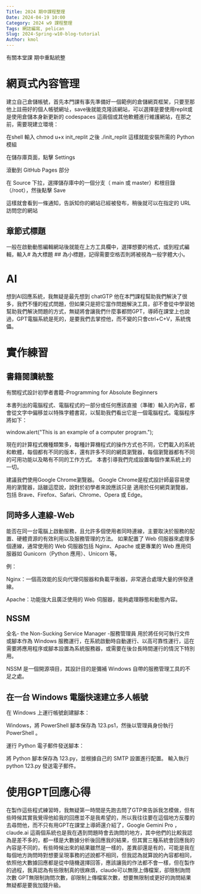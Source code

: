 ```yaml
---
Title: 2024 期中課程整理
Date: 2024-04-19 10:00
Category: 2024 w9 課程整理
Tags: 網誌編寫, pelican
Slug: 2024-Spring-w10-blog-tutorial
Author: kmol
---
```


有關本堂課 期中重點統整

<!-- PELICAN_END_SUMMARY -->

# 網頁式內容管理
建立自己倉儲帳號，首先本門課有事先準備好一個範例的倉儲網頁框架，只要至那他上註冊好的個人帳號網址，save後就能克隆該網站，可以選擇是要使用replit或是使用倉儲本身新更新的 codespaces 這兩個或其他軟體進行維護網站，在那之前，需要現建立環境：

在shell 輸入 chmod u+x init_replit 之後 ./init_replit 這樣就能安裝所需的 Python 模組

在儲存庫頁面，點擊 Settings

滾動到 GitHub Pages 部分

在 Source 下拉，選擇儲存庫中的一個分支（ main 或 master）和根目錄（/root），然後點擊 Save

這樣就會看到一條通知，告訴知你的網站已經被發布，稍後就可以在指定的 URL 訪問您的網站

## 章節式標題
一般在啟動動態編輯網站後就能在上方工具欄中，選擇想要的格式，或到程式編輯，輸入# 為大標題 ## 為小標題，記得需要空格否則將被視為一般字體大小。

# AI
想到AI回應系統，我無疑是最先想到 chatGTP 他在本門課程幫助我們解決了很多，我們不懂的程式問題，但如果只是把它當作問題解決工具，卻不會從中學習她幫助我們解決問題的方式，無疑將會讓我們什麼事都問GPT，導師在課堂上也說過，GPT電腦系統是死的，是要我們去掌控他，而不變的只會ctrl+C+V，系統傀儡。
# 實作練習
## 書籍閱讀統整
有關程式設計初學者書籍-Programming for Absolute Beginners

本書列出的電腦程式、電腦程式的一部分或任何應該直接（準確）輸入的內容，都會從文字中偏移並以特殊字體書寫，以幫助我們看出它是一個電腦程式。電腦程序將如下：

window.alert("This is an example of a computer program.");

現在的計算程式機種類繁多，每種計算機程式的操作方式也不同，它們載入的系統和軟體，每個都有不同的版本，還有許多不同的網頁瀏覽器，每個瀏覽器都有不同的可用功能以及略有不同的工作方式。
本書引導我們完成設置每個作業系統上的一切。

建議我們使用Google Chrome瀏覽器。
Google Chrome是程式設計師最容易使用的瀏覽器，話雖這麼說，說對於初學者來說應該只是
適用於任何網頁瀏覽器，包括 Brave、Firefox、Safari、Chrome、Opera 或 Edge。

## 同時多人連線-Web
能否在同一台電腦上啟動服務，且允許多個使用者同時連線，主要取決於服務的配置、硬體資源的有效利用以及服務管理的方法。
如果配置了 Web 伺服器來處理多個連線，通常使用的 Web 伺服器包括 Nginx、Apache 或更專業的 Web 應用伺服器如 Gunicorn（Python 應用）、Unicorn 等。

例：

Nginx：一個高效能的反向代理伺服器和負載平衡器，非常適合處理大量的併發連線。

Apache：功能強大且廣泛使用的 Web 伺服器，能夠處理靜態和動態內容。

## NSSM
全名- the Non-Sucking Service Manager -服務管理員
用於將任何可執行文件或腳本作為 Windows 服務運行，在系統啟動時自動運行、以高可靠性運行，這在需要將應用程序或腳本設置為系統服務器，或需要在後台長時間運行的情況下特別用。

NSSM 是一個開源項目，其設計目的是彌補 Windows 自帶的服務管理工具的不足之處。

## 在一台 Windows 電腦快速建立多人帳號
在 Windows 上運行帳號創建腳本：

Windows，將 PowerShell 腳本保存為 123.ps1，然後以管理員身份執行 PowerShell 。

運行 Python 電子郵件發送腳本：

將 Python 腳本保存為 123.py，並根據自己的 SMTP 設置進行配置。
輸入執行 python 123.py 發送電子郵件。

# 使用GPT回應心得
在製作這些程式練習時，我無疑第一時間是先跑去問了GTP來告訴我怎模做，但有些時候其實我覺得他給我的回應並不是我希望的，所以我往往要在這個地方反覆的去尋問他，而不只有用GPT在課堂上導師還介紹了，Google Gemini Pro ， claude.ai 這兩個系統也是我在遇到問題時會去詢問的地方，其中他們的比較我認為是差不多的，都一樣是大數據分析後回應我的結果，但其實三種系統會回應我的內容是不同的，有些時候出來的結果雖然是一樣的，差異卻還是有的，可能是我在每個地方詢問時對想要呈現事務的述說都不相同，但我認為就算說的內容都相同，依照他大數據回應都是從中隨機選擇回答，應該讓我的作法都不會一樣，但在製作的過程，我真認為有些限制真的很麻煩，claude可以無限上傳檔案，卻限制詢問次數 GPT無限制詢問次數，卻限制上傳檔案次數，想要無限制或更好的詢問結果無疑都是要我加錢升級。
